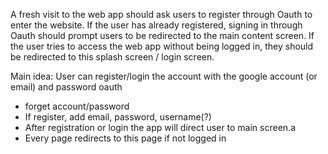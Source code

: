   A fresh visit to the web app should ask users to register through Oauth to enter the website. If the user has already registered, signing in through Oauth should prompt users to be redirected to the main content screen. If the user tries to access the web app without being logged in, they should be redirected to this splash screen / login screen.

Main idea: User can register/login the account with the google account (or email) and password
oauth
  - forget account/password
  - If register, add email, password, username(?)
  - After registration or login the app will direct user to main screen.a
  - Every page redirects to this page if not logged in
